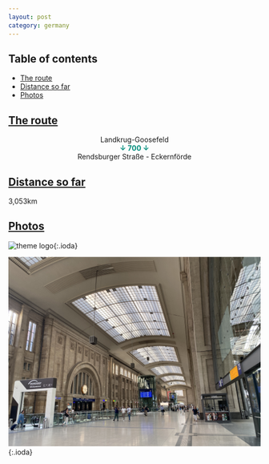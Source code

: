 ```yaml
---
layout: post
category: germany
---
```



## Table of contents
- [The route](#the-route)
- [Distance so far](#distance-so-far)
- [Photos](#photos)


## [The route](#the-route)

<center> Landkrug-Goosefeld </center>

<center> <span style="color:#018d7c "> <b> ↓ 700 ↓ </b> </span> </center>

<center> Rendsburger Straße - Eckernförde </center>

## [Distance so far](#distance-so-far)

3,053km

## [Photos](#photos)

![theme logo](pictures/leipzig_hbf_1.JPG){:.ioda}

![theme logo](pictures/leipzig_hbf_2.JPG){:.ioda}









